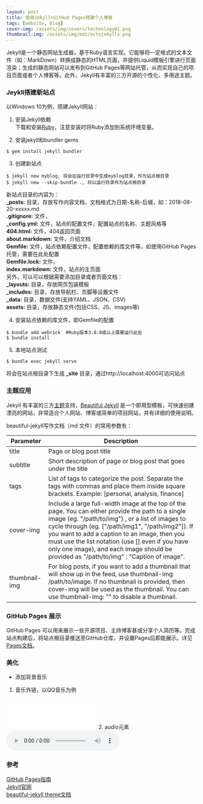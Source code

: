 ```yaml
---
layout: post
title: 使用Jekyll+GitHub Pages搭建个人博客
tags: [website, blog]
cover-img: /assets/img/covers/technology01.png
thumbnail-img: /assets/img/mds/octojekyllx.png
---
```


Jekyll是一个静态网站生成器，基于Ruby语言实现。它能够将一定格式的文本文件（如：MarkDown）转换成静态的HTML页面，并提供Liquid模板引擎进行页面渲染；生成的静态网站可以发布到GitHub Pages等网站托管，从而实现自己的项目页面或者个人博客等。此外，Jekyll有丰富的三方开源的个性化、多用途主题。

### Jeykll搭建新站点

以Windows 10为例，搭建Jekyll网站：

1. 安装Jekyll依赖  
下载和安装[Ruby](https://rubyinstaller.org/downloads/)，注意安装时将Ruby添加到系统环境变量。

2. 安装jekyll和bundler gems
```
$ gem install jekyll bundler
```

3. 创建新站点
```
$ jekyll new myblog, 将会在运行目录中生成myblog目录，作为站点根目录  
$ jekyll new --skip-bundle ., 将以运行目录作为站点根目录
```
新站点目录的内容为：  
**_posts:** 目录，存放写作内容文档，文档格式为日期-名称-后缀，如：2018-08-20-xxxxx.md  
**.gitignore:** 文件，  
**_config.yml:** 文件，站点的配置文件，配置站点的名称、主题风格等  
**404.html:** 文件，404返回页面  
**about.markdown:** 文件，介绍文档  
**Gemfile:**  文件，站点依赖配置文件，配置依赖的库文件等，如使用GitHub Pages托管，需要在此处配置  
**Gemfile.lock:** 文件，  
**index.markdown:** 文件，站点的主页面  
另外，可以可以根据需要添加目录或者页面文档：  
**_layouts:** 目录，存放网页包装模板  
**_includes:** 目录，存放导航栏、页脚等设置文件  
**_data:** 目录，数据文件(支持YAML、JSON、CSV)  
**assets:** 目录，存放静态文件(包括CSS、JS、images等)  

4. 安装站点依赖的库文件，即Gemfile的配置
```
$ bundle add webrick  #Ruby版本3.0.0或以上需要运行此处
$ bundle install
```

5. 本地站点测试
```
$ bundle exec jekyll serve
```
将会在站点根目录下生成 **_site** 目录，通过http://localhost:4000可访问站点

### 主题应用

Jekyll 有丰富的三方[主题](https://github.com/topics/jekyll-theme)支持，[Beautiful Jekyll](https://github.com/daattali/beautiful-jekyll) 是一个即用型模板，可快速创建漂亮的网站，非常适合个人网站、博客或简单的项目网站，并有详细的使用说明。

beautiful-jekyll写作文档（md
文件）的常用参数有：

|Parameter|Description|
|--|--|
|title|Page or blog post title|
|subtitle|Short description of page or blog post that goes under the title|
|tags|List of tags to categorize the post. Separate the tags with commas and place them inside square brackets. Example: [personal, analysis, finance]|
|cover-img|Include a large full-width image at the top of the page. You can either provide the path to a single image (eg. "/path/to/img") , or a list of images to cycle through (eg. ["/path/img1", "/path/img2"]). If you want to add a caption to an image, then you must use the list notation (use [] even if you have only one image), and each image should be provided as "/path/to/img" : "Caption of image".|
|thumbnail-img|For blog posts, if you want to add a thumbnail that will show up in the feed, use thumbnail-img: /path/to/image. If no thumbnail is provided, then cover-img will be used as the thumbnail. You can use thumbnail-img: "" to disable a thumbnail.|

### GitHub Pages 展示

GitHub Pages 可以用来展示一些开源项目、主持博客甚或分享个人简历等。完成站点构建后，将站点根目录推送至GitHub仓库，并设置Pages后即能展示。详见[Pages文档](https://docs.github.com/cn/pages/setting-up-a-github-pages-site-with-jekyll/creating-a-github-pages-site-with-jekyll)。

### 美化

- 添加背景音乐

1. 音乐外链，以QQ音乐为例
<iframe frameborder="0" border="0" marginwidth="0" marginheight="0" width=240 height=80
src="//i.y.qq.com/n2/m/outchain/player/index.html?songid=101167817">
</iframe>
2. audio元素
<audio controls loop>
    <source src="path_to_music" type="audio/mpeg">
    Your browser does not support this audio format.
</audio>

### 参考
[GitHub Pages指南](https://docs.github.com/cn/pages/quickstart)  
[Jekyll官网](https://jekyllrb.com/)  
[beautiful-jekyll theme文档](https://github.com/daattali/beautiful-jekyll)
